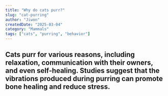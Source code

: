 ```yaml
---
title: "Why do cats purr?"
slug: "cat-purring"
author: "Jiwon"
createdDate: "2025-03-04"
category: "Mammals"
tags: ["cats", "purring", "behavior"]
---
```

Cats purr for various reasons, including relaxation, communication with their owners, and even self-healing. Studies suggest that the vibrations produced during purring can promote bone healing and reduce stress.
---
